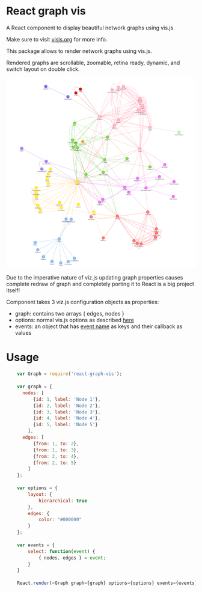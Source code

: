 # React graph vis

A React component to display beautiful network graphs using vis.js

Make sure to visit [visjs.org](http://visjs.org) for more info.

This package allows to render network graphs using vis.js.

Rendered graphs are scrollable, zoomable, retina ready, dynamic, and switch layout on double click.

![A graph rendered by vis js](example.png)

Due to the imperative nature of viz.js updating graph properties causes complete redraw of graph and completely porting it to React is a big project itself!

Component takes 3 viz.js configuration objects as properties:  
- graph: contains two arrays { edges, nodes }
- options: normal vis.js options as described [here](http://visjs.org/docs/network/#options)
- events: an object that has [event name](http://visjs.org/docs/network/#Events) as keys and their callback as values

# Usage
```javascript
    var Graph = require('react-graph-vis');

    var graph = {
      nodes: [
          {id: 1, label: 'Node 1'},
          {id: 2, label: 'Node 2'},
          {id: 3, label: 'Node 3'},
          {id: 4, label: 'Node 4'},
          {id: 5, label: 'Node 5'}
        ],
      edges: [
          {from: 1, to: 2},
          {from: 1, to: 3},
          {from: 2, to: 4},
          {from: 2, to: 5}
        ]
    };
    
    var options = {
        layout: { 
            hierarchical: true
        },
        edges: {
            color: "#000000"
        }
    };
    
    var events = {
        select: function(event) {
            { nodes, edges } = event;
        }
    }

    React.render(<Graph graph={graph} options={options} events={events} />, document.body);
```
